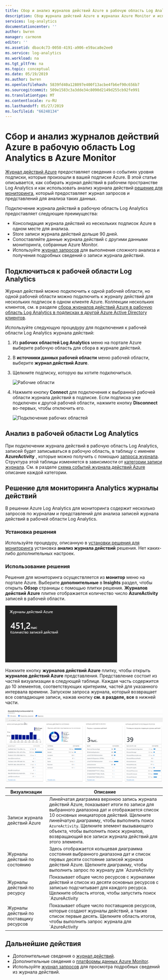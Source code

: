 ```yaml
---
title: Сбор и анализ журналов действий Azure в рабочую область Log Analytics | Документация Майкрософт
description: Сбор журнала действий Azure в журналах Azure Monitor и использовать решение мониторинга для анализа и поиска журнала действий Azure во всех подписках Azure.
services: log-analytics
documentationcenter: ''
author: bwren
manager: carmonm
editor: ''
ms.assetid: dbac4c73-0058-4191-a906-e59aca8e2ee0
ms.service: log-analytics
ms.workload: na
ms.tgt_pltfrm: na
ms.topic: conceptual
ms.date: 05/19/2019
ms.author: bwren
ms.openlocfilehash: 5839fd40a128097e400f13acbe4fb6ef90c656b7
ms.sourcegitcommit: 509e1583c3a3dde34c8090d2149d255cb92fe991
ms.translationtype: MT
ms.contentlocale: ru-RU
ms.lasthandoff: 05/27/2019
ms.locfileid: "66248134"
---
```

# <a name="collect-and-analyze-azure-activity-logs-in-log-analytics-workspace-in-azure-monitor"></a>Сбор и анализ журналов действий Azure в рабочую область Log Analytics в Azure Monitor
[Журнал действий Azure](activity-logs-overview.md) предоставляет сведения о событиях уровня подписки, которые произошли в вашей подписке Azure. В этой статье описывается, как собирать журнал действий в рабочем пространстве Log Analytics и как использовать анализ журнала действий [решение для мониторинга](../insights/solutions.md), который предоставляет журнал запросов и представлений для анализа таких данных. 

Подключение журнала действий в рабочую область Log Analytics предоставляет следующие преимущества:

- Консолидация журнала действий из нескольких подписок Azure в одном месте для анализа.
- Store записи журнала действий дольше 90 дней.
- Сопоставляйте данные журнала действий с другими данными мониторинга, собранные Azure Monitor.
- Используйте [журнал запросов](../log-query/log-query-overview.md) для выполнения сложного анализа и получения подробных сведений о записи журнала действий.

## <a name="connect-to-log-analytics-workspace"></a>Подключиться к рабочей области Log Analytics
Журнал действий можно подключить к одной рабочей области, но одной рабочей области можно подключить к журналу действий для нескольких подписок в одном клиенте Azure. Коллекции нескольких клиентов, см. в разделе [сбора журналов действий Azure в рабочую область Log Analytics в подписках в другой Azure Active Directory клиентов](activity-log-collect-tenants.md).

Используйте следующую процедуру для подключения к рабочей области Log Analytics журнала действий:

1. Из **рабочих областей Log Analytics** меню на портале Azure выберите рабочую область для сбора в журнале действий.
1. В **источники данных рабочей области** меню рабочей области, выберите **журнал действий Azure**.
1. Щелкните подписку, которую вы хотите подключиться.

    ![Рабочие области](media/activity-log-export/workspaces.png)

1. Нажмите кнопку **Connect** для подключения к выбранной рабочей области журнала действий в подписке. Если подписка уже подключен к другой рабочей области, нажмите кнопку **Disconnect** во-первых, чтобы отключить его.

    ![Подключение рабочих областей](media/activity-log-export/connect-workspace.png)

## <a name="analyze-in-log-analytics-workspace"></a>Анализ в рабочей области Log Analytics
При подключении журнала действий в рабочую область Log Analytics, записей будет записываться в рабочую область, в таблицу с именем **AzureActivity** , которые можно получить с помощью [запроса журнала](../log-query/log-query-overview.md). Структура этой таблицы изменяется в зависимости от [категории записи журнала](activity-logs-overview.md#categories-in-the-activity-log). См. в разделе [схема событий журнала действий Azure](activity-log-schema.md) описание каждой категории.

## <a name="activity-logs-analytics-monitoring-solution"></a>Решение для мониторинга Analytics журналы действий
В решении Azure Log Analytics для мониторинга содержит несколько запросов по журналам и представлений для анализа записей журнала действий в рабочей области Log Analytics.

### <a name="install-the-solution"></a>Установка решения
Используйте процедуру, описанную в [установки решения для мониторинга](../insights/solutions.md#install-a-monitoring-solution) установка **анализ журнала действий** решения. Нет каких-либо дополнительных настроек.

### <a name="use-the-solution"></a>Использование решения
Решения для мониторинга осуществляется из **монитор** меню на портале Azure. Выберите **дополнительные** в **Insights** раздел, чтобы открыть **Обзор** страницы с помощью плитки решения. **Журналов действий Azure** плитке отображается количество число **AzureActivity** записей в рабочей области.

![Плитка "Журналы действий Azure"](media/collect-activity-logs/azure-activity-logs-tile.png)


Нажмите кнопку **журналов действий Azure** плитку, чтобы открыть **журналов действий Azure** представления. Представление состоит из частей визуализации в следующей таблице. Каждая часть содержится до 10 элементов, соответствующих критериям, частей для указанного интервала времени. Запуском запроса журнала, который возвращает все совпадающие записи, нажав кнопку **см. в разделе, все** в нижней части.

![Панель мониторинга "Журналы действий Azure"](media/collect-activity-logs/activity-log-dash.png)

| Визуализации | Описание |
| --- | --- |
| Записи журнала действий Azure | Линейчатая диаграмма верхнюю запись журнала действий Azure, показывает итоги по записи для выбранного диапазона дат и отображается список 10 основных инициаторов действий. Щелкните линейчатую диаграмму, чтобы выполнить поиск `AzureActivity`. Щелкните элемент вызывающего объекта, чтобы выполнить поиск журналов, возвращающий все записи журнала действий для этого элемента. |
| Журналы действий по состоянию | Здесь отображается кольцевая диаграмма состояния выбранного диапазона дат и список первых десяти состояние записей журнала действий Azure. Щелкните диаграмму, чтобы выполнить запрос по журналу для `AzureActivity | summarize AggregatedValue = count() by ActivityStatus`. Щелкните состояние, чтобы выполнить поиск журналов, возвращающий все записи журнала действий для этой записи о состоянии. |
| Журналы действий по ресурсу | Показывает общее число ресурсов с журналами действий и список из десяти основных ресурсов с записью подсчитывает для каждого ресурса. Щелкните область итогов, чтобы запустить поиск `AzureActivity | summarize AggregatedValue = count() by Resource` по журналам, который возвратит все доступные для решения ресурсы Azure. Щелкните ресурс, для выполнения запроса к журналу, возвращающий все записи действий для этого ресурса. |
| Журналы действий по поставщику ресурсов | Показывает общее число поставщиков ресурсов, которые создают журналы действий, а также список первые десять. Щелкните область итогов, чтобы выполнить запрос журнала для `AzureActivity | summarize AggregatedValue = count() by ResourceProvider`, который возвратит все поставщики ресурсов Azure. Щелкните поставщик ресурсов для выполнения запроса к журналу, возвращающий все записи действий для поставщика. |

## <a name="next-steps"></a>Дальнейшие действия

- Дополнительные сведения о [журнал действий](activity-logs-overview.md).
- Дополнительные сведения о [платформы данных Azure Monitor](data-platform.md).
- Используйте [журнал запросов](../log-query/log-query-overview.md) для просмотра подробных сведений из журнала действий.
